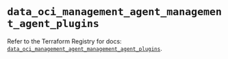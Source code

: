 # `data_oci_management_agent_management_agent_plugins`

Refer to the Terraform Registry for docs: [`data_oci_management_agent_management_agent_plugins`](https://registry.terraform.io/providers/oracle/oci/6.18.0/docs/data-sources/management_agent_management_agent_plugins).
